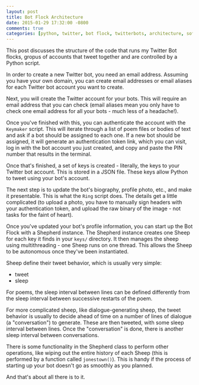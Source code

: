```yaml
---
layout: post
title: Bot Flock Architecture
date: 2015-01-29 17:32:00 -0800
comments: true
categories: [python, twitter, bot flock, twitterbots, architecture, software]
---
```


This post discusses the structure of the code that runs my Twitter Bot flocks, 
gropus of accounts that tweet together and are controlled by a Python script.

In order to create a new Twitter bot, you need an email address. Assuming you have 
your own domain, you can create email addresses or email aliases for each Twitter bot
account you want to create. 

Next, you will create the Twitter account for your bots. This will require an 
email address that you can check (email aliases mean you only have to check one 
email address for all your bots - much less of a headache!).

Once you've finished with this, you can authenticate the account with the ```Keymaker``` 
script. This will iterate through a list of poem files or bodies of text and 
ask if a bot should be assigned to each one. If a new bot should be assigned,
it will generate an authentication token link, which you can visit, 
log in with the bot account you just created, and copy and paste the PIN number
that results in the terminal.

Once that's finished, a set of keys is created - literally, the keys to your Twitter bot 
account. This is stored in a JSON file. These keys allow Python to tweet 
using your bot's account.

The next step is to update the bot's biography, profile photo, etc., and make it 
presentable. This is what the ```Ring``` script does. The details get a little complicated
(to upload a photo, you have to manually sign headers with your authentication token,
and upload the raw binary of the image - not tasks for the faint of heart).

Once you've updated your bot's profile information, you can start up the 
Bot Flock with a Shepherd instance. The Shepherd instance creates one Sheep 
for each key it finds in your ```keys/``` directory. It then manages the sheep
using multithreading - one Sheep runs on one thread. This allows the Sheep to be
autonomous once they've been instantiated. 

Sheep define their tweet behavior, which is usually very simple:

* tweet
* sleep

For poems, the sleep interval between lines can be defined differently from the sleep interval 
between successive restarts of the poem.

For more complicated sheep, like dialogue-generating sheep, the tweet behavior is usually to
decide ahead of time on a number of lines of dialogue (a "conversation") to generate. 
These are then tweeted, with some sleep interval between lines. Once the "conversation" is done,
there is another sleep interval between conversations.

There is some functionality in the Shepherd class to perform other operations, like wiping out
the entire history of each Sheep (this is performed by a function called ```jonestown()```).
This is handy if the process of starting up your bot doesn't go as smoothly as you planned.

And that's about all there is to it.

